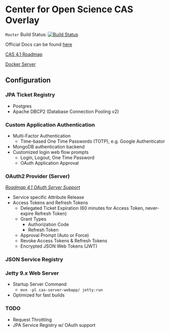 # Center for Open Science CAS Overlay

`Master` Build Status: [![Build Status](https://travis-ci.org/CenterForOpenScience/cas-overlay.svg?branch=master)](https://travis-ci.org/CenterForOpenScience/cas-overlay)

Official Docs can be found [here](https://jasig.github.io/cas/)

[CAS 4.1 Roadmap](https://wiki.jasig.org/display/CAS/CAS+4.1+Roadmap)

[Docker Server](https://github.com/CenterForOpenScience/docker-library/tree/master/cas)

## Configuration

### JPA Ticket Registry

* Postgres
* Apache DBCP2 (Database Connection Pooling v2)

### Custom Application Authentication

* Multi-Factor Authentication
  * Time-based One Time Passwords (TOTP), e.g. Google Authenticator
* MongoDB authentication backend
* Customized login web flow prompts
  * Login, Logout, One Time Password
  * OAuth Application Approval

### OAuth2 Provider (Server)
*[Roadmap 4.1 OAuth Server Support](https://wiki.jasig.org/display/CAS/CAS+4.1+Roadmap#CAS4.1Roadmap-Oauthserversupport)*

* Service specific Attribute Release
* Access Tokens and Refresh Tokens
  * Delegated Ticket Expiration (60 minutes for Access Token, never-expire Refresh Token)
  * Grant Types
    * Authorization Code
    * Refresh Token
  * Approval Prompt (Auto or Force)
  * Revoke Access Tokens & Refresh Tokens
  * Encrypted JSON Web Tokens (JWT)

### JSON Service Registry

### Jetty 9.x Web Server

* Startup Server Command
  * `mvn -pl cas-server-webapp/ jetty:run`
* Optimized for fast builds

### TODO

* Request Throttling
* JPA Service Registry w/ OAuth support
